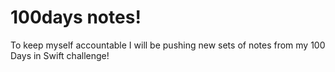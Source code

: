# 100days notes!

To keep myself accountable I will be pushing new sets of notes from my 100 Days in Swift challenge!
